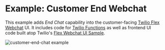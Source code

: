 # Example: Customer End Webchat

This example adds _End Chat_ capability into the customer-facing [Twilio Flex Webchat](https://www.twilio.com/docs/flex/installing-and-using-flex-webchat) UI. It includes code for [Twilio Functions](https://www.twilio.com/docs/runtime/functions) as well as frontend UI code built atop Twilio's [Flex Webchat UI Sample](https://github.com/twilio/flex-webchat-ui-sample).

![customer-end-chat example](https://github.com/twilio-professional-services/example-customer-end-chat/blob/media/customer-end-chat.gif)
